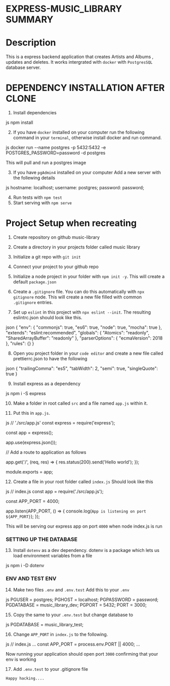 # EXPRESS-MUSIC_LIBRARY SUMMARY

# Description

This is a express backend application that creates Artists and Albums , updates and deletes. It works intergrated with `docker` with `PostgresSQL` database server.

# DEPENDENCY INSTALLATION AFTER CLONE

1. Install dependencies

js
npm install


2. If you have `docker` installed on your computer run the following
   command in your `terminal`, otherwise install docker and run command.

js
docker run --name postgres -p 5432:5432 -e POSTGRES_PASSWORD=password -d postgres


This will pull and run a postgres image

3. If you have `pgAdmin4` installed on your computer
   Add a new server with the follewing details

js
hostname: localhost;
username: postgres;
password: password;


4. Run tests with `npm test`
5. Start serving with `npm serve`

# Project Setup when recreating

1. Create repository on github music-library

2. Create a directory in your projects folder called music library

3. Initialize a git repo with `git init`

4. Connect your project to your github repo

5. Initialize a node project in your folder with `npm init -y`.
   This will create a default `package.json`

6. Create a `.gitignore` file. You can do this automatically with `npx gitignore` node.
   This will create a new file filled with common `.gitignore` entries.

7. Set up `eslint` in this project with `npx eslint --init`.
   The resulting eslintrc.json should look like this.

json
{
  "env": {
    "commonjs": true,
    "es6": true,
    "node": true,
    "mocha": true
  },
  "extends": "eslint:recommended",
  "globals": {
    "Atomics": "readonly",
    "SharedArrayBuffer": "readonly"
  },
  "parserOptions": {
    "ecmaVersion": 2018
  },
  "rules": {}
}


8. Open you project folder in your `code editor` and create a new file called
   prettierrc.json to have the following

json
{
  "trailingComma": "es5",
  "tabWidth": 2,
  "semi": true,
  "singleQuote": true
}


9. Install express as a dependency

js
npm i -S express


10. Make a folder in root called `src` and a file named `app.js` within it.

11. Put this in `app.js`.

js
// './src/app.js'
const express = require('express');

const app = express();

app.use(express.json());

// Add a route to application as follows

app.get('/', (req, res) => {
  res.status(200).send('Hello world');
});

module.exports = app;


12. Create a file in your root folder called `index.js`
    Should look like this

js
// index.js
const app = require('./src/app.js');

const APP_PORT = 4000;

app.listen(APP_PORT, () => {
  console.log(`App is listening on port ${APP_PORT}`);
});


This will be serving our express app on port `4000` when node index.js is run

### SETTING UP THE DATABASE

13. Install `dotenv` as a dev dependency. dotenv is a package which lets us
    load environment variables from a file

js
npm i -D dotenv


### ENV AND TEST ENV

14. Make two files `.env` and `.env.test`
    Add this to your `.env`

js
PGUSER = postgres;
PGHOST = localhost;
PGPASSWORD = password;
PGDATABASE = music_library_dev;
PGPORT = 5432;
PORT = 3000;


15. Copy the same to your `.env.test` but change database to

js
PGDATABASE = music_library_test;


16. Change `APP_PORT` in `index.js` to the following.

js
 // index.js
 ...
 const APP_PORT = process.env.PORT || 4000;
 ...


Now running your application should open port `3000` confirming that your env is working

17. Add `.env.test` to your .gitignore file

`Happy hacking....`